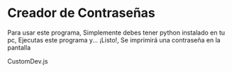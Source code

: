 # Creador de Contraseñas

Para usar este programa, Simplemente debes tener python instalado en tu pc, Ejecutas este programa y... ¡Listo!, Se imprimirá una contraseña en la pantalla


CustomDev.js
